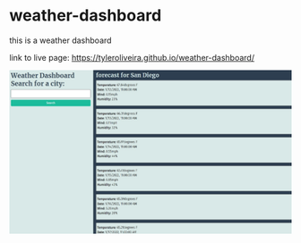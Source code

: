# weather-dashboard

this is a weather dashboard

link to live page: https://tyleroliveira.github.io/weather-dashboard/

![alt text](https://github.com/tyleroliveira/weather-dashboard/blob/main/assets/images/weather-dashboard.jpg?raw=true)